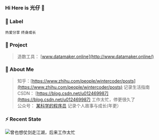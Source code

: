 ### Hi Here is 光仔 👋


### :eyes: Label

`热爱分享` `终身成长`    


### :pushpin: Project

> 造数工具： [www.datamaker.online](http://www.datamaker.online/)

### 💬 About Me

> 知乎：[https://www.zhihu.com/people/wintercoder/posts](https://www.zhihu.com/people/wintercoder/posts) 记录生活指南     
> CSDN： [https://blog.csdn.net/u012469987](https://blog.csdn.net/u012469987)  工作太忙，停更很久了   
> 公众号： [某科学的程序员](https://img-blog.csdnimg.cn/20210123120301316.png) 记录个人故事与成长(年更）    

### ⚡ Recent State
![曾也想仗剑走江湖，后来工作太忙](https://m.yh31.com/tp/ml/202010231556190442.jpg)  



<!--
![曾也想仗剑走江湖，后来工作太忙](https://m.yh31.com/tp/ml/202010231556190442.jpg)

**wintercoder/wintercoder** is a ✨ _special_ ✨ repository because its `README.md` (this file) appears on your GitHub profile.

Here are some ideas to get you started:

- 🔭 I’m currently working on ...
- 🌱 I’m currently learning ...
- 👯 I’m looking to collaborate on ...
- 🤔 I’m looking for help with ...
- 💬 Ask me about ...
- 📫 How to reach me: ...
- 😄 Pronouns: ...
- ⚡ Fun fact: ...
### :speech_balloon: About Me
